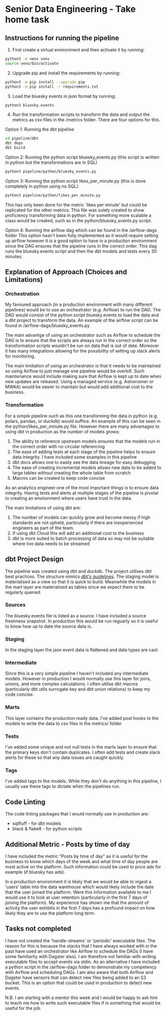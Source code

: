 # Senior Data Engineering - Take home task

## Instructions for running the pipeline

1. First create a virtual environment and then activate it by running:
```bash
python3 -m venv venv
source venv/bin/activate
```

2. Upgrade pip and install the requirements by running:
```bash
python3 -m pip install --upgrade pip
python3 -m pip install -r requirements.txt
```

3. Load the bluesky events in json format by running:
```bash
python3 bluesky.events
```

4. Run the transformation scripts to transform the data and output the metrics
as csv files in the /metrics folder. There are four options for this.

Option 1: Running the dbt pipeline
```bash
cd pipeline/dbt
dbt deps
dbt build
```

Option 2: Running the python script bluesky_events.py (this script is written
in python but the transformations are in SQL)
```bash
python3 pipeline/python/bluesky_events.py
```

Option 3: Running the python script likes_per_minute.py (this is done completely
in python using no SQL). 
```bash
python3 pipeline/python/likes_per_minute.py
```

This has only been done for the metric 'likes per minute' but could be
replicated for the other metrics. This file was solely created to show
proficiency transforming data in python. For something more scalable a class
would be created, such as in the python/bluesky_events.py script.

Option 4: Running the airflow dag which can be found in the /airflow-dags folder
This option hasn't been fully implemented as it would require setting up airflow
however it is a good option to have in a production environment since the DAG
ensures that the pipeline runs in the correct order. This dag runs the
bluesky.events script and then the dbt models and tests every 30 minutes.

## Explanation of Approach (Choices and Limitations)

### Orchestration

My favoured approach (in a production environment with many different pipelines)
would be to use an orchestrator (e.g. Airflow) to run the DAG. The DAG would
consist of the python script bluesky.events to load the data and a dbt project
to transform the data. An example of the airflow script can be found in
/airflow-dags/bluesky_events.py

The main advantge of using an orchestrator such as Airflow to schedule the DAG
is to ensure that the scripts are always run in the correct order so the
transformation scripts wouldn't be run on data that is out of date. Moreover
it has many integrations allowing for the possibility of setting up slack alerts
for monitoring.

The main limitation of using an orchestrator is that it needs to be maintained
so using Airflow to just manage one pipeline would be overkill. Such maintenance
would include making sure that Airflow is kept up to date when new updates are
released. Using a managed service (e.g. Astronomer or MWAA) would be easier to
maintain but would add additional cost to the business.

### Transformation

For a simple pipeline such as this one transforming the data in python
(e.g. polars, pandas, or duckdb) would suffice. An example of this can be seen
in the python/likes_per_minute.py file. However there are many advantages to
using dbt in production as the number of models grows:

1. The ability to reference upstream models ensures that the models run in the
correct order with no circular referencing
2. The ease of adding tests at each stage of the pipeline helps to ensure data
integrity. I have included some examples in this pipeline
3. dbt docs allows one to easily see the data lineage for easy debugging
4. The ease of creating incremental models allows new data to be added to large
tables without creating the whole table from scratch
5. Macros can be created to keep code concise

As an analytics engineer one of the most important things is to ensure data
integrity. Having tests and alerts at multiple stages of the pipeline is pivotal
to creating an environment where users have trust in the data.

The main limitations of using dbt are:

1. The number of models can quickly grow and become messy if high standards are
not upheld, particularly if there are inexperienced engineers as part of the team.
2. If using dbt Cloud this will add an additional cost to the business
3. dbt is more suited to batch processing of data so may not be suitable where
live data needs to be streamed

## dbt Project Design

The pipeline was created using dbt and duckdb. The project utilises dbt best
practices. The structure mimics [dbt's guidelines](https://docs.getdbt.com/best-practices/how-we-structure/1-guide-overview).
The staging model is materialised as a view so that it is quick to build.
Meanwhile the models in the mart layer are materialised as tables since we
expect them to be regularly queried.

### Sources

The bluesky.events file is listed as a source. I have included a source freshness
snapshot. In production this would be run reguarly so it is useful to know how up
to date the source data is.

### Staging

In the staging layer the json event data is flattened and data types are cast.

### Intermediate

Since this is a very simple pipeline I haven't included any intermediate models.
However in production I would normally use this layer for joins, unions, and
more complex calculations. I often utilise dbt macros (particularly dbt utils
surrogate key and dbt union relations) to keep my code concise.

### Marts

This layer contains the production ready data. I've added post hooks to the
models to write the data to csv files in the metrics/ folder

### Tests

I've added some unique and not null tests in the marts layer to ensure that the
primary keys don't contain duplicates. I often add tests and create slack alerts
for these so that any data issues are caught quickly.

### Tags

I've added tags to the models. While they don't do anything in this pipeline, I
usually use these tags to dictate when the pipelines run.

## Code Linting

The code linting packages that I would normally use in production are:
- sqlfluff - for dbt models
- black & flake8 - for python scripts

## Additional Metric - Posts by time of day

I have included the metric "Posts by time of day" as it is useful for the
business to know which days of the week and what time of day people are most
active on the platform. Such information could be used to price ads for example
(if bluesky has ads).

In a production environment it is likely that we would be able to ingest a
'users' table into the data warehouse which would likely include the date that
the user joined the platform. Were this information available to me I would use
it to look at user retention (particularly in the first 7 days of joining the
platform). My experience has shown me that the amount of activity the user
exhibits in the first 7 days has a profound impact on how likely they are to use
the platform long term.

## Tasks not completed

I have not created the 'handle-streams' or 'periodic' executable files. The
reason for this is because the stacks that I have always worked with in the past
have used an orchestrator like Airflow to schedule the DAGs (I have some
familiarity with Dagster also). I am therefore not familiar with writing
executable files to accept events via stdin. As an alternative I have included
a python script in the /airflow-dags folder to demonstrate my competency with
Airflow and scheduling DAGs. I am also aware that both Airflow and Dagster have
sensors that can detect new files being added to an S3 bucket. This is an option
that could be used in production to detect new events.

N.B. I am starting with a mentor this week and I would be happy to ask him to
teach me how to write such executable files if is something that would be useful
for the job.
